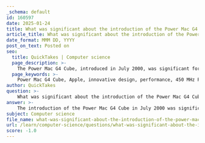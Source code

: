 ```yaml
---
_schema: default
id: 160597
date: 2025-01-24
title: What was significant about the introduction of the Power Mac G4 Cube in the early 2000s?
article_title: What was significant about the introduction of the Power Mac G4 Cube in the early 2000s?
date_format: MMM DD, YYYY
post_on_text: Posted on
seo:
  title: QuickTakes | Computer science
  page_description: >-
    The Power Mac G4 Cube, introduced in July 2000, was significant for its innovative design, powerful performance, and role in shaping Apple's product strategies, despite its commercial difficulties.
  page_keywords: >-
    Power Mac G4 Cube, Apple, innovative design, performance, 450 MHz PowerPC G4, Steve Jobs, Jony Ive, market reception, technology, AltiVec, Mac mini, aesthetic, compact computer, design icon, Bridge product, computer history
author: QuickTakes
question: >-
    What was significant about the introduction of the Power Mac G4 Cube in the early 2000s?
answer: >-
    The introduction of the Power Mac G4 Cube in July 2000 was significant for several reasons:\n\n1. **Innovative Design**: The G4 Cube was a strikingly compact computer, measuring just 7.7 inches on each side, and was housed in a transparent acrylic enclosure that gave the impression of floating. This design was the brainchild of Apple's then-CEO Steve Jobs and designer Jony Ive, showcasing Apple's commitment to aesthetics and innovation in hardware design.\n\n2. **Performance**: At the time of its release, the G4 Cube was equipped with a 450 MHz PowerPC G4 processor, which was capable of delivering over 3 gigaflops of processing power. This performance level was comparable to that of supercomputers of the era, making it a powerful option for professional users who required high computational capabilities.\n\n3. **Target Market**: Apple positioned the G4 Cube as a mid-range product, intended to bridge the gap between the iMac and the more powerful Power Mac G4 towers. However, this positioning proved problematic, as many consumers opted for the more expandable and cost-effective Power Mac G4 minitowers instead.\n\n4. **Technological Advancements**: The G4 Cube incorporated several advanced technologies for its time, including the AltiVec "Velocity Engine" for enhanced vector processing, a slot-loading DVD-ROM drive, and support for wireless networking through an Airport card. These features highlighted Apple's focus on integrating cutting-edge technology into a compact form factor.\n\n5. **Market Reception and Legacy**: Despite its innovative design and powerful specifications, the G4 Cube was not commercially successful and was discontinued in 2001. However, it left a lasting impact on Apple's design philosophy and inspired future products, such as the Mac mini. The Cube's unique aesthetic and compactness have since garnered a dedicated fan base, and it is often remembered fondly as a design icon.\n\nIn summary, the Power Mac G4 Cube was significant not only for its innovative design and performance but also for its role in shaping Apple's future product strategies and design ethos.
subject: Computer science
file_name: what-was-significant-about-the-introduction-of-the-power-mac-g4-cube-in-the-early-2000s.md
url: /learn/computer-science/questions/what-was-significant-about-the-introduction-of-the-power-mac-g4-cube-in-the-early-2000s
score: -1.0
---
```


&nbsp;
